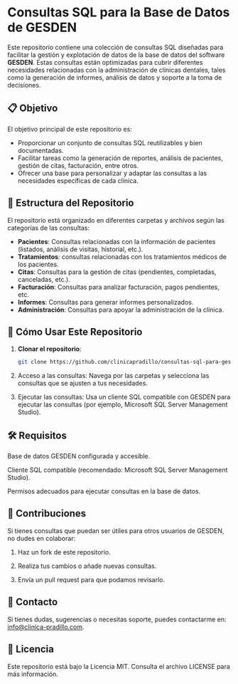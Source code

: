 # Consultas SQL para la Base de Datos de GESDEN

Este repositorio contiene una colección de consultas SQL diseñadas para facilitar la gestión y explotación de datos de la base de datos del software **GESDEN**. Estas consultas están optimizadas para cubrir diferentes necesidades relacionadas con la administración de clínicas dentales, tales como la generación de informes, análisis de datos y soporte a la toma de decisiones.

## 📋 Objetivo

El objetivo principal de este repositorio es:

- Proporcionar un conjunto de consultas SQL reutilizables y bien documentadas.
- Facilitar tareas como la generación de reportes, análisis de pacientes, gestión de citas, facturación, entre otros.
- Ofrecer una base para personalizar y adaptar las consultas a las necesidades específicas de cada clínica.

## 📂 Estructura del Repositorio

El repositorio está organizado en diferentes carpetas y archivos según las categorías de las consultas:

- **Pacientes**: Consultas relacionadas con la información de pacientes (listados, análisis de visitas, historial, etc.).
- **Tratamientos**:  consultas relacionadas con los tratamientos médicos de los pacientes.
- **Citas**: Consultas para la gestión de citas (pendientes, completadas, canceladas, etc.).
- **Facturación**: Consultas para analizar facturación, pagos pendientes, etc.
- **Informes**: Consultas para generar informes personalizados.
- **Administración**: Consultas para apoyar la administración de la clínica.

## 🚀 Cómo Usar Este Repositorio

1. **Clonar el repositorio**:  
   ```bash
   git clone https://github.com/clinicapradillo/consultas-sql-para-gesden.git

2. Acceso a las consultas: Navega por las carpetas y selecciona las consultas que se ajusten a tus necesidades.


3. Ejecutar las consultas: Usa un cliente SQL compatible con GESDEN para ejecutar las consultas (por ejemplo, Microsoft SQL Server Management Studio).



## 🛠️ Requisitos

Base de datos GESDEN configurada y accesible.

Cliente SQL compatible (recomendado: Microsoft SQL Server Management Studio).

Permisos adecuados para ejecutar consultas en la base de datos.


## 🤝 Contribuciones

Si tienes consultas que puedan ser útiles para otros usuarios de GESDEN, no dudes en colaborar:

1. Haz un fork de este repositorio.


2. Realiza tus cambios o añade nuevas consultas.


3. Envía un pull request para que podamos revisarlo.



## 📧 Contacto

Si tienes dudas, sugerencias o necesitas soporte, puedes contactarme en: info@clinica-pradillo.com.

## 📝 Licencia

Este repositorio está bajo la Licencia MIT. Consulta el archivo LICENSE para más información.
